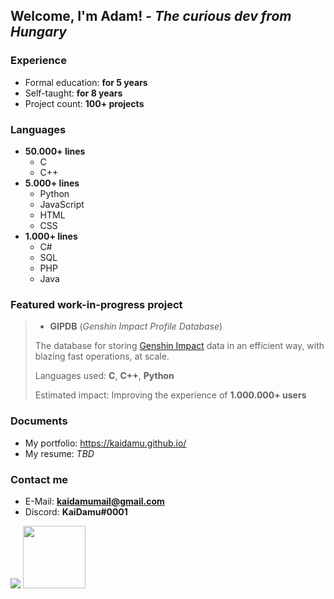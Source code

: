 ## Welcome, I'm Adam! - *The curious dev from Hungary*

### Experience
- Formal education: **for 5 years**
- Self-taught: **for 8 years**
- Project count: **100+ projects**

### Languages
- **50.000+ lines**
  - C
  - C++
- **5.000+ lines**
  - Python
  - JavaScript
  - HTML
  - CSS
- **1.000+ lines**
  - C#
  - SQL
  - PHP
  - Java

### Featured work-in-progress project
> - **GIPDB** (*Genshin Impact Profile Database*)
>
> The database for storing [Genshin Impact](https://genshin.hoyoverse.com/en) data in an efficient way, with blazing fast operations, at scale.
>
> Languages used: **C**, **C++**, **Python**
>
> Estimated impact: Improving the experience of **1.000.000+ users**

### Documents
- My portfolio: https://kaidamu.github.io/
- My resume: *TBD*

### Contact me
- E-Mail: **kaidamumail@gmail.com**
- Discord: **KaiDamu#0001**

<img src="https://komarev.com/ghpvc/?username=kaidamu&label=Profile%20views&color=0e75b6&style=flat">

<img src="https://media.tenor.com/_G85yMqj3zQAAAAi/rolling-cat-cat-rolling.gif" width="100">
